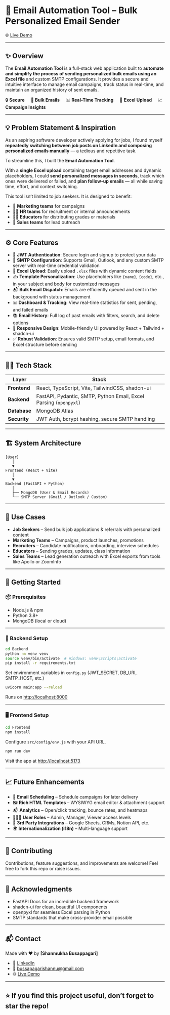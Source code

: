 # 🚀 Email Automation Tool – Bulk Personalized Email Sender

🌐 [Live Demo](https://email-automation-tool-one.vercel.app/)

---

## ✨ Overview

The **Email Automation Tool** is a full-stack web application built to **automate and simplify the process of sending personalized bulk emails using an Excel file** and custom SMTP configurations. It provides a secure and intuitive interface to manage email campaigns, track status in real-time, and maintain an organized history of sent emails.

🔒 **Secure** &nbsp;&nbsp;&nbsp;&nbsp;📩 **Bulk Emails** &nbsp;&nbsp;&nbsp;&nbsp;📊 **Real-Time Tracking** &nbsp;&nbsp;&nbsp;&nbsp;📁 **Excel Upload** &nbsp;&nbsp;&nbsp;&nbsp;📈 **Campaign Insights**

---

## 💡 Problem Statement & Inspiration

As an aspiring software developer actively applying for jobs, I found myself **repeatedly switching between job posts on LinkedIn and composing personalized emails manually** — a tedious and repetitive task.

To streamline this, I built the **Email Automation Tool**.

With a **single Excel upload** containing target email addresses and dynamic placeholders, I could **send personalized messages in seconds**, track which ones were delivered or failed, and **plan follow-up emails** — all while saving time, effort, and context switching.

This tool isn’t limited to job seekers. It is designed to benefit:
- 🎯 **Marketing teams** for campaigns
- 🧑‍💼 **HR teams** for recruitment or internal announcements
- 🧑‍🏫 **Educators** for distributing grades or materials
- 💼 **Sales teams** for lead outreach

---

## ⚙️ Core Features

- 🔐 **JWT Authentication**: Secure login and signup to protect your data
- 📧 **SMTP Configuration**: Supports Gmail, Outlook, and any custom SMTP server with real-time credential validation
- 📁 **Excel Upload**: Easily upload `.xlsx` files with dynamic content fields
- ✍️ **Template Personalization**: Use placeholders like `{name}`, `{code}`, etc., in your subject and body for customized messages
- 📬 **Bulk Email Dispatch**: Emails are efficiently queued and sent in the background with status management
- 📊 **Dashboard & Tracking**: View real-time statistics for sent, pending, and failed emails
- 📚 **Email History**: Full log of past emails with filters, search, and delete options
- 📱 **Responsive Design**: Mobile-friendly UI powered by React + Tailwind + shadcn-ui
- ✅ **Robust Validation**: Ensures valid SMTP setup, email formats, and Excel structure before sending

---

## 🧑‍💻 Tech Stack

| Layer        | Stack                                                                 |
|--------------|-----------------------------------------------------------------------|
| **Frontend** | React, TypeScript, Vite, TailwindCSS, shadcn-ui                       |
| **Backend**  | FastAPI, Pydantic, SMTP, Python Email, Excel Parsing (`openpyxl`)    |
| **Database** | MongoDB Atlas                                                         |
| **Security** | JWT Auth, bcrypt hashing, secure SMTP handling                        |

---

## 🏗️ System Architecture

```
[User]
   │
   ▼
Frontend (React + Vite)
   │
   ▼
Backend (FastAPI + Python)
   │
   ├── MongoDB (User & Email Records)
   └── SMTP Server (Gmail / Outlook / Custom)
```

---

## 🎯 Use Cases

- **Job Seekers** – Send bulk job applications & referrals with personalized content
- **Marketing Teams** – Campaigns, product launches, promotions
- **Recruiters** – Candidate notifications, onboarding, interview schedules
- **Educators** – Sending grades, updates, class information
- **Sales Teams** – Lead generation outreach with Excel exports from tools like Apollo or ZoomInfo

---

## 🚀 Getting Started

### 📦 Prerequisites
- Node.js & npm
- Python 3.8+
- MongoDB (local or cloud)

---

### 🔧 Backend Setup

```bash
cd Backend
python -m venv venv
source venv/bin/activate  # Windows: venv\Scripts\activate
pip install -r requirements.txt
```

Set environment variables in `config.py` (JWT_SECRET, DB_URI, SMTP_HOST, etc.)

```bash
uvicorn main:app --reload
```

Runs on [http://localhost:8000](http://localhost:8000)

---

### 🖥️ Frontend Setup

```bash
cd Frontend
npm install
```

Configure `src/config/env.js` with your API URL.

```bash
npm run dev
```

Visit the app at [http://localhost:5173](http://localhost:5173)

---

## 📈 Future Enhancements

- 📅 **Email Scheduling** – Schedule campaigns for later delivery
- 🖼️ **Rich HTML Templates** – WYSIWYG email editor & attachment support
- 📬 **Analytics** – Open/click tracking, bounce rates, and heatmaps
- 🧑‍🤝‍🧑 **User Roles** – Admin, Manager, Viewer access levels
- 🔌 **3rd Party Integrations** – Google Sheets, CRMs, Notion API, etc.
- 🌍 **Internationalization (i18n)** – Multi-language support

---

## 🤝 Contributing

Contributions, feature suggestions, and improvements are welcome! Feel free to fork this repo or raise issues.

---

## 🙌 Acknowledgments

- FastAPI Docs for an incredible backend framework
- shadcn-ui for clean, beautiful UI components
- openpyxl for seamless Excel parsing in Python
- SMTP standards that make cross-provider email possible

---

## 📬 Contact

Made with ❤️ by **[Shanmukha Busappagari]**

- 🔗 [LinkedIn](https://www.linkedin.com/in/shanmukhabusappagari/)
- 📧 bussapagarishannu@gmail.com
- 🌐 [Live Demo](https://email-automation-tool-one.vercel.app/)

---

## ⭐️ If you find this project useful, don’t forget to star the repo!